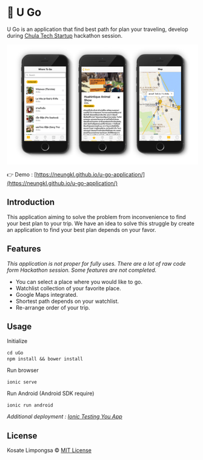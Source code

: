 :car: U Go
====

U Go is an application that find best path for plan your traveling, develop during [Chula Tech Startup](https://www.facebook.com/CUTechStartup/) hackathon session.

<img src="ugo-preview.png" width="750">

:point_right: Demo : [https://neungkl.github.io/u-go-application/](https://neungkl.github.io/u-go-application/)

## Introduction

This application aiming to solve the problem from inconvenience to find your best plan to your trip.
We have an idea to solve this struggle by create an application to find your
best plan depends on your favor.

## Features

*This application is not proper for fully uses. There are a lot of raw code form Hackathon session. Some features are not completed.*

- You can select a place where you would like to go.
- Watchlist collection of your favorite place.
- Google Maps integrated.
- Shortest path depends on your watchlist.
- Re-arrange order of your trip.

## Usage

Initialize

```
cd uGo
npm install && bower install
```

Run browser

```
ionic serve
```

Run Android (Android SDK require)

```
ionic run android
```

*Additional deployment : [Ionic Testing You App](https://ionicframework.com/docs/guide/testing.html)*

## License

Kosate Limpongsa © [MIT License](LICENSE)
